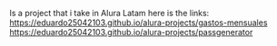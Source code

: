 Is a project that i take in Alura Latam
here is the links:
https://eduardo25042103.github.io/alura-projects/gastos-mensuales
https://eduardo25042103.github.io/alura-projects/passgenerator
